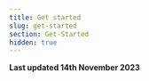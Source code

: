 ```yaml
---
title: Get started
slug: get-started
section: Get-Started
hidden: true
---
```


**Last updated 14th November 2023**

